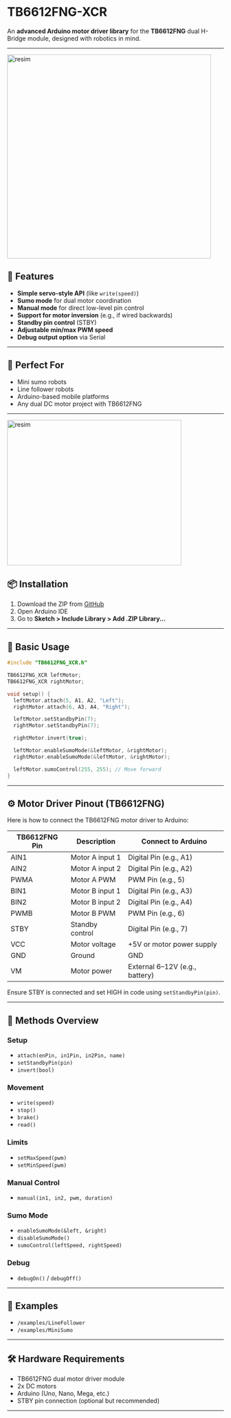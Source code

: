 # TB6612FNG-XCR

An **advanced Arduino motor driver library** for the **TB6612FNG** dual H-Bridge module, designed with robotics in mind.

---
<img width="474" height="474" alt="resim" src="https://github.com/user-attachments/assets/e95805ed-e5d3-499c-ba24-f7f5ab32134b" />

## 🚀 Features

* **Simple servo-style API** (like `write(speed)`)
* **Sumo mode** for dual motor coordination
* **Manual mode** for direct low-level pin control
* **Support for motor inversion** (e.g., if wired backwards)
* **Standby pin control** (STBY)
* **Adjustable min/max PWM speed**
* **Debug output option** via Serial

---

## 🤖 Perfect For

* Mini sumo robots
* Line follower robots
* Arduino-based mobile platforms
* Any dual DC motor project with TB6612FNG

---
<img width="405" height="338" alt="resim" src="https://github.com/user-attachments/assets/66654356-7125-45c8-bd78-759301f629bf" />

## 📦 Installation

1. Download the ZIP from [GitHub](https://github.com/X-croot/TB6612FNG-XCR)
2. Open Arduino IDE
3. Go to **Sketch > Include Library > Add .ZIP Library...**

---

## 🧠 Basic Usage

```cpp
#include "TB6612FNG_XCR.h"

TB6612FNG_XCR leftMotor;
TB6612FNG_XCR rightMotor;

void setup() {
  leftMotor.attach(5, A1, A2, "Left");
  rightMotor.attach(6, A3, A4, "Right");

  leftMotor.setStandbyPin(7);
  rightMotor.setStandbyPin(7);

  rightMotor.invert(true);

  leftMotor.enableSumoMode(&leftMotor, &rightMotor);
  rightMotor.enableSumoMode(&leftMotor, &rightMotor);

  leftMotor.sumoControl(255, 255); // Move forward
}
```

---

## ⚙️ Motor Driver Pinout (TB6612FNG)

Here is how to connect the TB6612FNG motor driver to Arduino:

| TB6612FNG Pin | Description     | Connect to Arduino             |
| ------------- | --------------- | ------------------------------ |
| AIN1          | Motor A input 1 | Digital Pin (e.g., A1)         |
| AIN2          | Motor A input 2 | Digital Pin (e.g., A2)         |
| PWMA          | Motor A PWM     | PWM Pin (e.g., 5)              |
| BIN1          | Motor B input 1 | Digital Pin (e.g., A3)         |
| BIN2          | Motor B input 2 | Digital Pin (e.g., A4)         |
| PWMB          | Motor B PWM     | PWM Pin (e.g., 6)              |
| STBY          | Standby control | Digital Pin (e.g., 7)          |
| VCC           | Motor voltage   | +5V or motor power supply      |
| GND           | Ground          | GND                            |
| VM            | Motor power     | External 6–12V (e.g., battery) |

Ensure STBY is connected and set HIGH in code using `setStandbyPin(pin)`.

---

## 🧰 Methods Overview

### Setup

* `attach(enPin, in1Pin, in2Pin, name)`
* `setStandbyPin(pin)`
* `invert(bool)`

### Movement

* `write(speed)`
* `stop()`
* `brake()`
* `read()`

### Limits

* `setMaxSpeed(pwm)`
* `setMinSpeed(pwm)`

### Manual Control

* `manual(in1, in2, pwm, duration)`

### Sumo Mode

* `enableSumoMode(&left, &right)`
* `disableSumoMode()`
* `sumoControl(leftSpeed, rightSpeed)`

### Debug

* `debugOn()` / `debugOff()`

---

## 🧪 Examples

* `/examples/LineFollower`
* `/examples/MiniSumo`

---

## 🛠️ Hardware Requirements

* TB6612FNG dual motor driver module
* 2x DC motors
* Arduino (Uno, Nano, Mega, etc.)
* STBY pin connection (optional but recommended)

---


